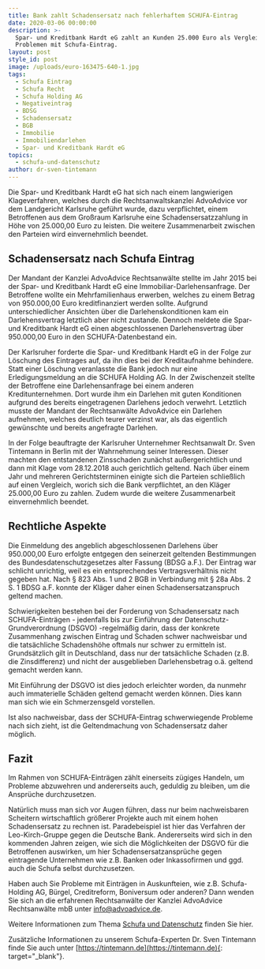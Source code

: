 ```yaml
---
title: Bank zahlt Schadensersatz nach fehlerhaftem SCHUFA-Eintrag
date: 2020-03-06 00:00:00
description: >-
  Spar- und Kreditbank Hardt eG zahlt an Kunden 25.000 Euro als Vergleich nach
  Problemen mit Schufa-Eintrag.
layout: post
style_id: post
image: /uploads/euro-163475-640-1.jpg
tags:
  - Schufa Eintrag
  - Schufa Recht
  - Schufa Holding AG
  - Negativeintrag
  - BDSG
  - Schadensersatz
  - BGB
  - Immobilie
  - Immobiliendarlehen
  - Spar- und Kreditbank Hardt eG
topics:
  - schufa-und-datenschutz
author: dr-sven-tintemann
---
```

Die Spar- und Kreditbank Hardt eG hat sich nach einem langwierigen Klageverfahren, welches durch die Rechtsanwaltskanzlei AdvoAdvice vor dem Landgericht Karlsruhe geführt wurde, dazu verpflichtet, einem Betroffenen aus dem Großraum Karlsruhe eine Schadensersatzzahlung in Höhe von 25.000,00 Euro zu leisten. Die weitere Zusammenarbeit zwischen den Parteien wird einvernehmlich beendet.

## Schadensersatz nach Schufa Eintrag

Der Mandant der Kanzlei AdvoAdvice Rechtsanwälte stellte im Jahr 2015 bei der Spar- und Kreditbank Hardt eG eine Immobiliar-Darlehensanfrage. Der Betroffene wollte ein Mehrfamilienhaus erwerben, welches zu einem Betrag von 950.000,00 Euro kreditfinanziert werden sollte. Aufgrund unterschiedlicher Ansichten über die Darlehenskonditionen kam ein Darlehensvertrag letztlich aber nicht zustande. Dennoch meldete die Spar- und Kreditbank Hardt eG einen abgeschlossenen Darlehensvertrag über 950.000,00 Euro in den SCHUFA-Datenbestand ein.&nbsp;

Der Karlsruher forderte die Spar- und Kreditbank Hardt eG in der Folge zur Löschung des Eintrages auf, da ihn dies bei der Kreditaufnahme behindere. Statt einer Löschung veranlasste die Bank jedoch nur eine Erledigungsmeldung an die SCHUFA Holding AG. In der Zwischenzeit stellte der Betroffene eine Darlehensanfrage bei einem anderen Kreditunternehmen. Dort wurde ihm ein Darlehen mit guten Konditionen aufgrund des bereits eingetragenen Darlehens jedoch verwehrt. Letztlich musste der Mandant der Rechtsanwälte AdvoAdvice ein Darlehen aufnehmen, welches deutlich teurer verzinst war, als das eigentlich gewünschte und bereits angefragte Darlehen.

In der Folge beauftragte der Karlsruher Unternehmer Rechtsanwalt Dr. Sven Tintemann in Berlin mit der Wahrnehmung seiner Interessen. Dieser machten den entstandenen Zinsschaden zunächst außergerichtlich und dann mit Klage vom 28.12.2018 auch gerichtlich geltend. Nach über einem Jahr und mehreren Gerichtsterminen einigte sich die Parteien schließlich auf einen Vergleich, worich sich die Bank verpflichtet, an den Kläger 25.000,00 Euro zu zahlen. Zudem wurde die weitere Zusammenarbeit einvernehmlich beendet.

## Rechtliche Aspekte

Die Einmeldung des angeblich abgeschlossenen Darlehens über 950.000,00 Euro erfolgte entgegen den seinerzeit geltenden Bestimmungen des Bundesdatenschutzgesetzes alter Fassung (BDSG a.F.). Der Eintrag war schlicht unrichtig, weil es ein entsprechendes Vertragsverhältnis nicht gegeben hat. Nach § 823 Abs. 1 und 2 BGB in Verbindung mit § 28a Abs. 2 S. 1 BDSG a.F. konnte der Kläger daher einen Schadensersatzanspruch geltend machen.

Schwierigkeiten bestehen bei der Forderung von Schadensersatz nach SCHUFA-Einträgen - jedenfalls bis zur Einführung der Datenschutz-Grundverordnung (DSGVO) -regelmäßig darin, dass der konkrete Zusammenhang zwischen Eintrag und Schaden schwer nachweisbar und die tatsächliche Schadenshöhe oftmals nur schwer zu ermitteln ist. Grundsätzlich gilt in Deutschland, dass nur der tatsächliche Schaden (z.B. die Zinsdifferenz) und nicht der ausgeblieben Darlehensbetrag o.ä. geltend gemacht werden kann.

Mit Einführung der DSGVO ist dies jedoch erleichter worden, da nunmehr auch immaterielle Schäden geltend gemacht werden können. Dies kann man sich wie ein Schmerzensgeld vorstellen.

Ist also nachweisbar, dass der SCHUFA-Eintrag schwerwiegende Probleme nach sich zieht, ist die Geltendmachung von Schadensersatz daher möglich.

## Fazit

Im Rahmen von SCHUFA-Einträgen zählt einerseits zügiges Handeln, um Probleme abzuwehren und andererseits auch, geduldig zu bleiben, um die Ansprüche durchzusetzen.

Natürlich muss man sich vor Augen führen, dass nur beim nachweisbaren Scheitern wirtschaftlich größerer Projekte auch mit einem hohen Schadensersatz zu rechnen ist. Paradebeispiel ist hier das Verfahren der Leo-Kirch-Gruppe gegen die Deutsche Bank. Andererseits wird sich in den kommenden Jahren zeigen, wie sich die Möglichkeiten der DSGVO für die Betroffenen auswirken, um hier Schadensersatzansprüche gegen eintragende Unternehmen wie z.B. Banken oder Inkassofirmen und ggd. auch die Schufa selbst durchzusetzen.

Haben auch Sie Probleme mit Einträgen in Auskunfteien, wie z.B. Schufa-Holding AG, Bürgel, Creditreform, Boniversum oder anderen? Dann wenden Sie sich an die erfahrenen Rechtsanwälte der Kanzlei AdvoAdvice Rechtsanwälte mbB unter [info@advoadvice.de](mailto:info@advoadvice.de).

Weitere Informationen zum Thema [Schufa und Datenschutz](/themen/schufa-und-datenschutz/)&nbsp;finden Sie hier.&nbsp;

Zusätzliche Informationen zu unserem Schufa-Experten Dr. Sven Tintemann finde Sie auch unter [https://tintemann.de](https://tintemann.de){: target="_blank"}.